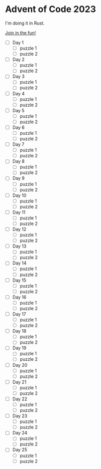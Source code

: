 # Advent of Code 2023

I'm doing it in Rust.

[Join in the fun!](adventofcode.com)

- [ ] Day 1
  - [ ] puzzle 1
  - [ ] puzzle 2
- [ ] Day 2
  - [ ] puzzle 1
  - [ ] puzzle 2
- [ ] Day 3
  - [ ] puzzle 1
  - [ ] puzzle 2
- [ ] Day 4
  - [ ] puzzle 1
  - [ ] puzzle 2
- [ ] Day 5
  - [ ] puzzle 1
  - [ ] puzzle 2
- [ ] Day 6
  - [ ] puzzle 1
  - [ ] puzzle 2
- [ ] Day 7
  - [ ] puzzle 1
  - [ ] puzzle 2
- [ ] Day 8
  - [ ] puzzle 1
  - [ ] puzzle 2
- [ ] Day 9
  - [ ] puzzle 1
  - [ ] puzzle 2
- [ ] Day 10
  - [ ] puzzle 1
  - [ ] puzzle 2
- [ ] Day 11
  - [ ] puzzle 1
  - [ ] puzzle 2
- [ ] Day 12
  - [ ] puzzle 1
  - [ ] puzzle 2
- [ ] Day 13
  - [ ] puzzle 1
  - [ ] puzzle 2
- [ ] Day 14
  - [ ] puzzle 1
  - [ ] puzzle 2
- [ ] Day 15
  - [ ] puzzle 1
  - [ ] puzzle 2
- [ ] Day 16
  - [ ] puzzle 1
  - [ ] puzzle 2
- [ ] Day 17
  - [ ] puzzle 1
  - [ ] puzzle 2
- [ ] Day 18
  - [ ] puzzle 1
  - [ ] puzzle 2
- [ ] Day 19
  - [ ] puzzle 1
  - [ ] puzzle 2
- [ ] Day 20
  - [ ] puzzle 1
  - [ ] puzzle 2
- [ ] Day 21
  - [ ] puzzle 1
  - [ ] puzzle 2
- [ ] Day 22
  - [ ] puzzle 1
  - [ ] puzzle 2
- [ ] Day 23
  - [ ] puzzle 1
  - [ ] puzzle 2
- [ ] Day 24
  - [ ] puzzle 1
  - [ ] puzzle 2
- [ ] Day 25
  - [ ] puzzle 1
  - [ ] puzzle 2
